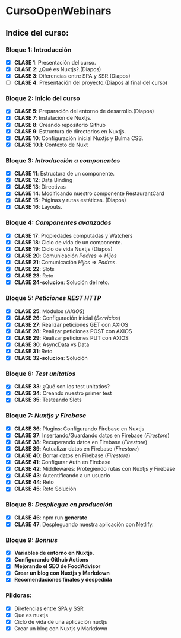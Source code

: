 # CursoOpenWebinars

## Indice del curso:

### Bloque 1: Introducción

- [x] **CLASE 1**: Presentación del curso.
- [x] **CLASE 2**: ¿Qué es Nuxtjs?.(Diapos)
- [x] **CLASE 3**: Diferencias entre SPA y SSR.(Diapos)
- [ ] **CLASE 4**: Presentación del proyecto.(Diapos al final del curso)

### Bloque 2: Inicio del curso
- [x] **CLASE 5**: Preparación del entorno de desarrollo.(Diapos)
- [x] **CLASE 7**: Instalación de Nuxtjs.
- [x] **CLASE 8**: Creando repositorio Github
- [x] **CLASE 9**: Estructura de directorios en Nuxtjs.
- [X] **CLASE 10**: Configuración inicial Nuxtjs y Bulma CSS.
- [X] **CLASE 10.1**: Contexto de Nuxt

### Bloque 3: *Introducción a componentes*
- [x] **CLASE 11**: Estructura de un componente.
- [x] **CLASE 12**: Data Binding
- [x] **CLASE 13**: Directivas
- [x] **CLASE 14**: Modificando nuestro componente RestaurantCard
- [x] **CLASE 15**: Páginas y rutas estáticas. (Diapos)
- [x] **CLASE 16**: Layouts.

### Bloque 4: *Componentes avanzados*

- [x] **CLASE 17**: Propiedades computadas y Watchers
- [x] **CLASE 18**: Ciclo de vida de un componente.
- [x] **CLASE 19**: Ciclo de vida Nuxtjs (Diapos)
- [x] **CLASE 20**: Comunicación *Padres* => *Hijos*
- [x] **CLASE 21**: Comunicación *Hijos* => *Padres*.
- [x] **CLASE 22**: Slots
- [x] **CLASE 23**: Reto
- [x] **CLASE 24-solucion**: Solución del reto.

### Bloque 5: *Peticiones REST HTTP*
- [x] **CLASE 25**: Módulos (*AXIOS*)
- [X] **CLASE 26**: Configuración inicial (*Servicios*)
- [X] **CLASE 27**: Realizar peticiones GET con AXIOS
- [x] **CLASE 28**: Realizar peticiones POST con AXIOS
- [x] **CLASE 29**: Realizar peticiones PUT con AXIOS
- [x] **CLASE 30**: AsyncData vs Data
- [x] **CLASE 31**: Reto
- [x] **CLASE 32-solucion**: Solución

### Bloque 6: *Test unitatios*
- [x] **CLASE 33**: ¿Qué son los test unitatios?
- [x] **CLASE 34**: Creando nuestro primer test
- [x] **CLASE 35**: Testeando Slots

### Bloque 7: *Nuxtjs y Firebase*
- [x] **CLASE 36**: Plugins: Configurando Firebase en Nuxtjs
- [x] **CLASE 37**: Insertando/Guardando datos en Firebase (*Firestore*)
- [x] **CLASE 38**: Recuperando datos en Firebase (*Firestore*)
- [x] **CLASE 39**: Actualizar datos en Firebase (*Firestore*)
- [x] **CLASE 40**: Borrar datos en Firebase (*Firestore*)
- [x] **CLASE 41**: Configurar Auth en Firebase
- [x] **CLASE 42**: Middlewares: Protegiendo rutas con Nuxtjs y Firebase
- [x] **CLASE 43**: Autentificando a un usuario
- [x] **CLASE 44**: Reto
- [x] **CLASE 45**: Reto Solución

### Bloque 8: *Despliegue en producción*
- [x] **CLASE 46**: npm run **generate**
- [x] **CLASE 47**: Despleguando nuestra aplicación con Netlify.

### Bloque 9: *Bonnus*
- [X] **Variables de entorno en Nuxtjs.**
- [x] **Configurando Github Actions**
- [x] **Mejorando el SEO de FoodAdvisor**
- [x] **Crear un blog con Nuxtjs y Markdown**
- [x] **Recomendaciones finales y despedida**

### Pildoras:

- [x] Direfencias entre SPA y SSR
- [x] Que es nuxtjs
- [x] Ciclo de vida de una aplicación nuxtjs
- [x] Crear un blog con Nuxtjs y Markdown
